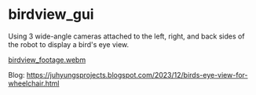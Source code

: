 # birdview_gui
Using 3 wide-angle cameras attached to the left, right, and back sides of the robot to display a bird's eye view.

[birdview_footage.webm](https://github.com/Juhyung-L/birdview_gui/assets/102873080/41c813b7-0195-4fd0-8dee-116b33732d88)

Blog: https://juhyungsprojects.blogspot.com/2023/12/birds-eye-view-for-wheelchair.html

